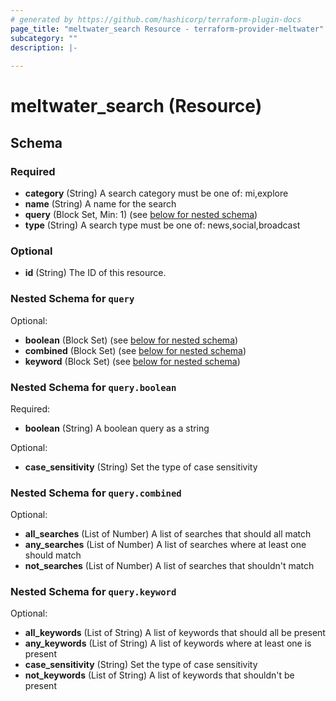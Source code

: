 ```yaml
---
# generated by https://github.com/hashicorp/terraform-plugin-docs
page_title: "meltwater_search Resource - terraform-provider-meltwater"
subcategory: ""
description: |-
  
---
```


# meltwater_search (Resource)





<!-- schema generated by tfplugindocs -->
## Schema

### Required

- **category** (String) A search category must be one of: mi,explore
- **name** (String) A name for the search
- **query** (Block Set, Min: 1) (see [below for nested schema](#nestedblock--query))
- **type** (String) A search type must be one of: news,social,broadcast

### Optional

- **id** (String) The ID of this resource.

<a id="nestedblock--query"></a>
### Nested Schema for `query`

Optional:

- **boolean** (Block Set) (see [below for nested schema](#nestedblock--query--boolean))
- **combined** (Block Set) (see [below for nested schema](#nestedblock--query--combined))
- **keyword** (Block Set) (see [below for nested schema](#nestedblock--query--keyword))

<a id="nestedblock--query--boolean"></a>
### Nested Schema for `query.boolean`

Required:

- **boolean** (String) A boolean query as a string

Optional:

- **case_sensitivity** (String) Set the type of case sensitivity


<a id="nestedblock--query--combined"></a>
### Nested Schema for `query.combined`

Optional:

- **all_searches** (List of Number) A list of searches that should all match
- **any_searches** (List of Number) A list of searches where at least one should match
- **not_searches** (List of Number) A list of searches that shouldn't match


<a id="nestedblock--query--keyword"></a>
### Nested Schema for `query.keyword`

Optional:

- **all_keywords** (List of String) A list of keywords that should all be present
- **any_keywords** (List of String) A list of keywords where at least one is present
- **case_sensitivity** (String) Set the type of case sensitivity
- **not_keywords** (List of String) A list of keywords that shouldn't be present



